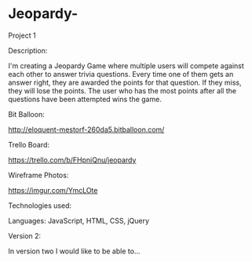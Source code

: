 # Jeopardy-
Project 1

Description:

I'm creating a Jeopardy Game where multiple users will compete against each other to answer trivia questions. Every time one of them gets an answer right, they are awarded the points for that question. If they miss, they will lose the points. The user who has the most points after all the questions have been attempted wins the game.

Bit Balloon:

http://eloquent-mestorf-260da5.bitballoon.com/

Trello Board:

https://trello.com/b/FHpniQnu/jeopardy

Wireframe Photos:

https://imgur.com/YmcLOte

Technologies used:

Languages: JavaScript, HTML, CSS, jQuery

Version 2:

In version two I would like to be able to...


